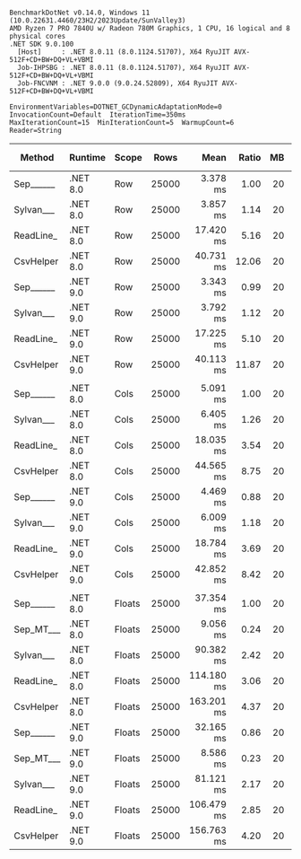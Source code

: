 ```

BenchmarkDotNet v0.14.0, Windows 11 (10.0.22631.4460/23H2/2023Update/SunValley3)
AMD Ryzen 7 PRO 7840U w/ Radeon 780M Graphics, 1 CPU, 16 logical and 8 physical cores
.NET SDK 9.0.100
  [Host]     : .NET 8.0.11 (8.0.1124.51707), X64 RyuJIT AVX-512F+CD+BW+DQ+VL+VBMI
  Job-IHPSBG : .NET 8.0.11 (8.0.1124.51707), X64 RyuJIT AVX-512F+CD+BW+DQ+VL+VBMI
  Job-FNCVNM : .NET 9.0.0 (9.0.24.52809), X64 RyuJIT AVX-512F+CD+BW+DQ+VL+VBMI

EnvironmentVariables=DOTNET_GCDynamicAdaptationMode=0  InvocationCount=Default  IterationTime=350ms  
MaxIterationCount=15  MinIterationCount=5  WarmupCount=6  
Reader=String  

```
| Method    | Runtime  | Scope  | Rows  | Mean       | Ratio | MB | MB/s   | ns/row | Allocated   | Alloc Ratio |
|---------- |--------- |------- |------ |-----------:|------:|---:|-------:|-------:|------------:|------------:|
| Sep______ | .NET 8.0 | Row    | 25000 |   3.378 ms |  1.00 | 20 | 6014.8 |  135.1 |     1.41 KB |        1.00 |
| Sylvan___ | .NET 8.0 | Row    | 25000 |   3.857 ms |  1.14 | 20 | 5268.1 |  154.3 |    10.71 KB |        7.59 |
| ReadLine_ | .NET 8.0 | Row    | 25000 |  17.420 ms |  5.16 | 20 | 1166.4 |  696.8 | 73489.66 KB |   52,078.49 |
| CsvHelper | .NET 8.0 | Row    | 25000 |  40.731 ms | 12.06 | 20 |  498.9 | 1629.2 |    20.19 KB |       14.31 |
| Sep______ | .NET 9.0 | Row    | 25000 |   3.343 ms |  0.99 | 20 | 6078.1 |  133.7 |     1.41 KB |        1.00 |
| Sylvan___ | .NET 9.0 | Row    | 25000 |   3.792 ms |  1.12 | 20 | 5358.1 |  151.7 |    10.71 KB |        7.59 |
| ReadLine_ | .NET 9.0 | Row    | 25000 |  17.225 ms |  5.10 | 20 | 1179.7 |  689.0 | 73489.64 KB |   52,078.47 |
| CsvHelper | .NET 9.0 | Row    | 25000 |  40.113 ms | 11.87 | 20 |  506.6 | 1604.5 |     20.2 KB |       14.31 |
|           |          |        |       |            |       |    |        |        |             |             |
| Sep______ | .NET 8.0 | Cols   | 25000 |   5.091 ms |  1.00 | 20 | 3991.0 |  203.7 |     1.42 KB |        1.00 |
| Sylvan___ | .NET 8.0 | Cols   | 25000 |   6.405 ms |  1.26 | 20 | 3172.5 |  256.2 |    10.71 KB |        7.56 |
| ReadLine_ | .NET 8.0 | Cols   | 25000 |  18.035 ms |  3.54 | 20 | 1126.7 |  721.4 | 73489.68 KB |   51,898.92 |
| CsvHelper | .NET 8.0 | Cols   | 25000 |  44.565 ms |  8.75 | 20 |  456.0 | 1782.6 | 21340.41 KB |   15,070.74 |
| Sep______ | .NET 9.0 | Cols   | 25000 |   4.469 ms |  0.88 | 20 | 4547.1 |  178.7 |     1.42 KB |        1.00 |
| Sylvan___ | .NET 9.0 | Cols   | 25000 |   6.009 ms |  1.18 | 20 | 3381.7 |  240.3 |    10.71 KB |        7.56 |
| ReadLine_ | .NET 9.0 | Cols   | 25000 |  18.784 ms |  3.69 | 20 | 1081.7 |  751.4 | 73489.66 KB |   51,898.91 |
| CsvHelper | .NET 9.0 | Cols   | 25000 |  42.852 ms |  8.42 | 20 |  474.2 | 1714.1 | 21340.25 KB |   15,070.63 |
|           |          |        |       |            |       |    |        |        |             |             |
| Sep______ | .NET 8.0 | Floats | 25000 |  37.354 ms |  1.00 | 20 |  544.0 | 1494.2 |     8.24 KB |        1.00 |
| Sep_MT___ | .NET 8.0 | Floats | 25000 |   9.056 ms |  0.24 | 20 | 2243.7 |  362.2 |   116.31 KB |       14.12 |
| Sylvan___ | .NET 8.0 | Floats | 25000 |  90.382 ms |  2.42 | 20 |  224.8 | 3615.3 |    18.88 KB |        2.29 |
| ReadLine_ | .NET 8.0 | Floats | 25000 | 114.180 ms |  3.06 | 20 |  178.0 | 4567.2 |  73493.3 KB |    8,923.07 |
| CsvHelper | .NET 8.0 | Floats | 25000 | 163.201 ms |  4.37 | 20 |  124.5 | 6528.0 | 22062.31 KB |    2,678.66 |
| Sep______ | .NET 9.0 | Floats | 25000 |  32.165 ms |  0.86 | 20 |  631.7 | 1286.6 |      8.2 KB |        1.00 |
| Sep_MT___ | .NET 9.0 | Floats | 25000 |   8.586 ms |  0.23 | 20 | 2366.6 |  343.4 |   115.19 KB |       13.99 |
| Sylvan___ | .NET 9.0 | Floats | 25000 |  81.121 ms |  2.17 | 20 |  250.5 | 3244.8 |    21.89 KB |        2.66 |
| ReadLine_ | .NET 9.0 | Floats | 25000 | 106.479 ms |  2.85 | 20 |  190.8 | 4259.1 | 73493.12 KB |    8,923.04 |
| CsvHelper | .NET 9.0 | Floats | 25000 | 156.763 ms |  4.20 | 20 |  129.6 | 6270.5 | 22062.08 KB |    2,678.63 |
